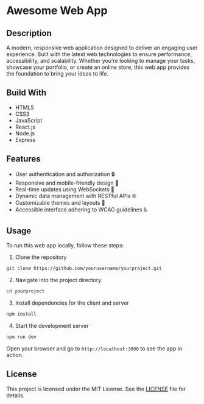 # Awesome Web App

## Description  
A modern, responsive web application designed to deliver an engaging user experience. Built with the latest web technologies to ensure performance, accessibility, and scalability. Whether you're looking to manage your tasks, showcase your portfolio, or create an online store, this web app provides the foundation to bring your ideas to life.

## Build With  
- HTML5  
- CSS3  
- JavaScript  
- React.js  
- Node.js  
- Express  

## Features  
- User authentication and authorization 🔒  
- Responsive and mobile-friendly design 📱  
- Real-time updates using WebSockets 🔴  
- Dynamic data management with RESTful APIs 🌐  
- Customizable themes and layouts 🎨  
- Accessible interface adhering to WCAG guidelines ♿️  

## Usage  
To run this web app locally, follow these steps:

1. Clone the repository  
```bash
git clone https://github.com/yourusername/yourproject.git
```  

2. Navigate into the project directory  
```bash
cd yourproject
```  

3. Install dependencies for the client and server  
```bash
npm install
```  

4. Start the development server  
```bash
npm run dev
```  

Open your browser and go to `http://localhost:3000` to see the app in action.  

## License  
This project is licensed under the MIT License. See the [LICENSE](LICENSE) file for details.